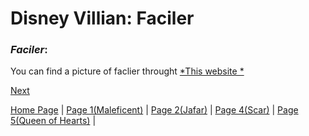# **Disney Villian: Faciler**

### *Faciler*:
You can find a picture of faclier throught [*This website *](https://static.wikia.nocookie.net/villains/images/b/bd/Drfacilier.jpg/revision/latest?cb=20210708165630)

[Next](markdown_page_4.md)

[Home Page](README.md) |
[Page 1(Maleficent)](markdown_page_1.md) | 
[Page 2(Jafar)](markdown_page_2.md) | 
[Page 4(Scar)](markdown_page_4.md)  | 
[Page 5(Queen of Hearts)](markdown_page_5.md) |
